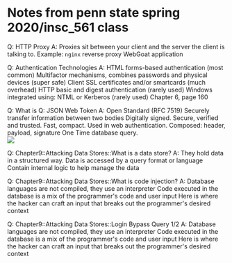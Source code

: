 # Notes from penn state spring 2020/insc_561 class

Q: HTTP Proxy
A: Proxies sit between your client and the server the client is talking to.
Example: `nginx` reverse proxy
WebGoat application
<!-- 1548852468371 -->

Q: Authentication Technologies
A: HTML forms-based authentication (most common)
Multifactor mechanisms, combines passwords and physical devices (super safe)
Client SSL certificates and/or smartcards (much overhead)
HTTP basic and digest authentication (rarely used)
Windows integrated using: NTML or Kerberos (rarely used)
Chapter 6, page 160
<!-- 1549025373713 -->

Q: What is Q: JSON Web Token
A: Open Standard (RFC 7519)
Securely transfer information between two bodies
Digitally signed. Secure, verified and trusted.
Fast, compact.
Used in web authentication.
Composed: header, payload, signature
One Time database query. <br><img src="jwt.png">
<!-- 1549136365749 -->

Q: Chapter9::Attacking Data Stores::What is a data store?
A: They hold data in a structured way.
Data is accessed by a query format or language
Contain internal logic to help manage the data

Q: Chapter9::Attacking Data Stores::What is code injection?
A: Database languages are not compiled, they use an interpreter
Code executed in the database is a mix of the programmer's code and user input
Here is where the hacker can craft an input that breaks out the programmer's desired context

Q: Chapter9::Attacking Data Stores::Login Bypass Query 1/2
A: Database languages are not compiled, they use an interpreter
Code executed in the database is a mix of the programmer's code and user input
Here is where the hacker can craft an input that breaks out the programmer's desired context
